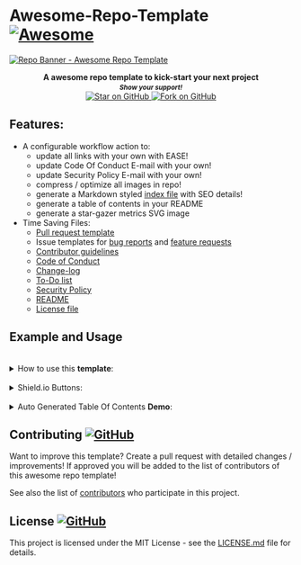 # Awesome-Repo-Template [![Awesome](https://awesome.re/badge.svg)](https://github.com/MarketingPipeline/Awesome-Repo-Template/)

<a href="https://github.com/MarketingPipeline/Awesome-Repo-Template/">
<img height=350 alt="Repo Banner - Awesome Repo Template" src="https://capsule-render.vercel.app/api?type=waving&color=c4a2bd&height=300&section=header&text=Awesome% Repo%Template&fontSize=70&fontColor=ffffff&animation=fadeIn&fontAlignY=38&desc=Easily%setup%your%next%repo!&descAlignY=60&descAlign=50"></img></a>

<p align="center">
  <b>A awesome repo template to kick-start your next project</b>

  <br>
  <small> <b><i>Show your support!</i> </b></small>
  <br>
   <a href="https://github.com/MarketingPipeline/Awesome-Repo-Template">
    <img title="Star on GitHub" src="https://img.shields.io/github/stars/MarketingPipeline/Awesome-Repo-Template.svg?style=social&label=Star">
  </a>
  <a href="https://github.com/MarketingPipeline/Awesome-Repo-Template/fork">
    <img title="Fork on GitHub" src="https://img.shields.io/github/forks/MarketingPipeline/Awesome-Repo-Template.svg?style=social&label=Fork">
  </a>
   </p>  


## Features:

- A configurable workflow action to:  
  - update all links with your own with EASE!
  - update Code Of Conduct E-mail with your own!
  - update Security Policy E-mail with your own!
  - compress / optimize all images in repo!
  - generate a Markdown styled [index file](index.html) with SEO details!
  - generate a table of contents in your README
  - generate a star-gazer metrics SVG image
- Time Saving Files:
  - [Pull request template](.github/pull_request_template.md)
  - Issue templates for [bug reports](.github/ISSUE_TEMPLATE/bug_report.yaml) and
    [feature requests](.github/ISSUE_TEMPLATE/feature_request.yaml)
  - [Contributor guidelines](CONTRIBUTING.md)
  - [Code of Conduct](CODE_OF_CONDUCT.md)
  - [Change-log](.github/CHANGE_LOG.md)
  - [To-Do list](.github/TO_DO.md)
  - [Security Policy](.github/SECURITY.md)
  - [README](README.md)
  - [License file](LICENSE) 




## Example and Usage




	
 <br>
<details><summary>How to use this <b>template</b>:</summary>
 <br>		
 
 To run any of these tasks you MUST be in the <b>Actions section</b>
 
 <details><summary>How to find the <a href="https://github.com/MarketingPipeline/Awesome-Repo-Template/actions"><b>Action</b></a></summary>
 
<a href="https://github.com/MarketingPipeline/Awesome-Repo-Template/actions"> ![image](https://user-images.githubusercontent.com/86180097/177446180-b71e50d1-df9d-4ef8-8d78-91184702cff0.png) </a>

</details>	

<br>	 
<br>	 
	
<details><summary>How to replace all <b>links</b> with your own:</summary>
<br>	
	
Edit the [repo_config.json](.github/py_repo_tools/repo_config.json) file & set the value for "REPLACE_TEXT_WITH" - to your username & repo name like the following example 

       MyUserName/My-Repo-Name

And run the Repo Generator in Actions - set "Update all links" to <code>checked</code>
 <br>	 <br>	 <br>	 <br>	 <br>	 <br>	 <br>	 <br>	 <br>	
</details>

<br>	 
<br>	 
	
<details><summary>How to replace <b>e-mail</b> in <a href="CODE_OF_CONDUCT.md">Code of Conduct</a> with your own:</summary>
<br>	
	
Edit the [repo_config.json](.github/py_repo_tools/repo_config.json) file & set the value for "EMAIL" - to your e-mail address like the following example. 

       hello_world@github.com

And run the Repo Generator in Actions- set "Update Code Of Conduct Info" to <code>checked</code>
 <br>	 <br>	 <br>	 <br>	 <br>	 <br>	 <br>	 <br>	 <br>	
</details>
<br>	 
<br>	 
	
<details><summary>How to replace <b>e-mail</b> in <a href=".github/SECURITY.md">Security Policy</a> with your own:</summary>
<br>	
	
Edit the [repo_config.json](.github/py_repo_tools/repo_config.json) file & set the value for "EMAIL" - to your e-mail address like the following example. 

       hello_world@github.com

And run the Repo Generator in Actions- set "Update Security Info" to <code>checked</code>
 <br>	 <br>	 <br>	 <br>	 <br>	 <br>	 <br>	 <br>	 <br>	
</details>
<br>	 
<br>	 
	
<details><summary>How to generate a <b>index.html</b> file</summary>
<br>	
	
	
A index.html file will be produced from your README content.

SEO details such as Title, Description & OG images etc are auto-produced using your Repo details.

<b>Note</b> Your README content will be rendered in Github Flavored Markdown using our tool [Markdown-Tag: Add Markdown to any HTML using a <md> tag](https://github.com/MarketingPipeline/Markdown-Tag)

Go to the Repo Generator in Actions- set "Generate Index File" to <code>checked</code>
 <br>	 <br>	 <br>	 <br>	 <br>	 <br>	 <br>	 <br>	 <br>	
</details>
<br>	 
<br>	 
	
<details><summary>How to <b>compress / optimize</b> images in repo</summary>
<br>	
	
<b><i>Note:</b></i> All images in repo will be compressed / optimized (SVG's are NOT supported)

Go to the Repo Generator in Actions- set "Compress / Optimize Images" to <code>checked</code>
 <br>	 <br>	 <br>	 <br>	 <br>	 <br>	 <br>	 <br>	 <br>	
</details>
 <br>		
 
	
<br>	 
<br>	 
	
<details><summary>How to generate <b>Table Of Contents</b>:</summary>
<br>	
To generate tables of contents automatically use anywhere in your README.md file a comment like so

   
&lt;!-- toc -->

&lt;!-- tocstop -->


And when running the Repo Generator in Actions - set "Generate Table Of Contents" to <code>checked</code>


<b><i>WARNING:</i></b> Only 1 table of contents can be generated in a README - if you use more than one you WILL face problems. 
 <br>	 <br>	 <br>	 <br>	 <br>	 <br>	 <br>	 <br>	 <br>	
</details>


 <br>		
 
	
<br>	 
<br>	 
	
<details><summary>How to Generate a <b>Metrics Image</b>:</summary>
<br>	
 
Create a Personal Access Token & create a repo secret called "METRICS_TOKEN" & when running the Repo Generator - set "Generate Metrics Image File" to <code>checked</code> 

You will have an image generated that looks like this!

<img src="stargazers-metrics.svg"></img>

It will be placed in the main repo under the filename <code>stargazers-metrics.svg</code> 

<i>Note:</i> if someone knows how to change this please make a pull request with the image placed to .github folder!


 <br>	 <br>	 <br>	 <br>	 <br>	 <br>	 <br>	 <br>	 <br>	
</details>


<br>	 <br>	 <br>	 <br>	 <br>	 <br>	 <br>	 <br>	 <br>		
</details>
	
<br>	 
	
<details><summary>Shield.io Buttons:</summary>
<br>

<!--Copy & paste whatever buttons you need!-->

_Repo metadata_

	
[![Github license](https://img.shields.io/github/license/MarketingPipeline/Awesome-Repo-Template.svg "Github license")](https://github.com/MarketingPipeline/Awesome-Repo-Template/blob/master/LICENSE)
[![Open issues](https://img.shields.io/github/issues/MarketingPipeline/Awesome-Repo-Template.svg "Open issues")](https://github.com/MarketingPipeline/Awesome-Repo-Template/issues)
[![Closed issues](https://img.shields.io/github/issues-closed/MarketingPipeline/Awesome-Repo-Template.svg "Closed issues")](https://github.com/MarketingPipeline/Awesome-Repo-Template/issues?utf8=✓&q=is%3Aissue+is%3Aclosed)
[![Open Pull Requests](https://img.shields.io/github/issues-pr/MarketingPipeline/Awesome-Repo-Template.svg "Open Pull Requests")](https://github.com/MarketingPipeline/Awesome-Repo-Template/pulls)
[![Closed Pull Requests](https://img.shields.io/github/issues-pr-closed/MarketingPipeline/Awesome-Repo-Template.svg "Closed Pull Requests")](https://github.com/MarketingPipeline/Awesome-Repo-Template/pulls?utf8=✓&q=is%3Apr+is%3Aclosed)
[![Commit activity](https://img.shields.io/github/commit-activity/m/MarketingPipeline/Awesome-Repo-Template.svg "Commit activity")](https://github.com/MarketingPipeline/Awesome-Repo-Template/graphs/commit-activity)
[![GitHub contributors](https://img.shields.io/github/contributors/MarketingPipeline/Awesome-Repo-Template.svg "Github contributors")](https://github.com/MarketingPipeline/Awesome-Repo-Template/graphs/contributors)
[![Last commit](https://img.shields.io/github/last-commit/MarketingPipeline/Awesome-Repo-Template.svg "Last commit")](https://github.com/MarketingPipeline/Awesome-Repo-Template/commits/master)
[![GitHub tag](https://img.shields.io/github/tag/MarketingPipeline/Awesome-Repo-Template?include_prereleases=&sort=semver&color=blue)](https://github.com/MarketingPipeline/Awesome-Repo-Template/releases/)



_Social buttons_

[![MarketingPipeline - Awesome-Repo-Template](https://img.shields.io/static/v1?label=MarketingPipeline&message=Awesome-Repo-Template&color=blue&logo=github)](https://github.com/MarketingPipeline/Awesome-Repo-Template "Go to GitHub repo")
[![stars - Awesome-Repo-Template](https://img.shields.io/github/stars/MarketingPipeline/Awesome-Repo-Template?style=social)](https://github.com/MarketingPipeline/Awesome-Repo-Template)
[![forks - Awesome-Repo-Template](https://img.shields.io/github/forks/MarketingPipeline/Awesome-Repo-Template?style=social)](https://github.com/MarketingPipeline/Awesome-Repo-Template)



_Call-to-Action buttons_



[![Use this template](https://img.shields.io/badge/Generate-Use_this_template-2ea44f?style=for-the-badge)](https://github.com/MarketingPipeline/Awesome-Repo-Template/generate)

[![View site - GH Pages](https://img.shields.io/badge/View_site-GH_Pages-2ea44f?style=for-the-badge)](https://marketingpip.github.io/Awesome-Repo-Template/)


_Documentation button_


[![view - Documentation](https://img.shields.io/badge/view-Documentation-blue?style=for-the-badge)](/README.MD "Go to project documentation")


_Custom button_

<img alt="Custom Shield.io Button" src="https://img.shields.io/badge/Custom-Button-blue.svg?style=flat-square"></img>	


<br>	 <br>	 <br>	 <br>	 <br>	 <br>	 <br>	 <br>	 <br>	
</details>
	
<br>	 
	 

<details><summary>Auto Generated Table Of Contents <b> Demo</b>:</summary>
<br>
<!------- Table Of Contents Will Auto Generate In Side Of Here ---- >

<!-- toc -->

- [Features:](#features)
- [Example and Usage](#example-and-usage)
- [Contributing <a href="https://github.com/MarketingPipeline/Awesome-Repo-Template/graphs/contributors"> ![GitHub](https://img.shields.io/github/contributors/MarketingPipeline/Awesome-Repo-Template) </a>](#contributing-a-hrefhttpsgithubcommarketingpipelineawesome-repo-templategraphscontributors-githubhttpsimgshieldsiogithubcontributorsmarketingpipelineawesome-repo-template-a)
- [License <a href="LICENSE"> ![GitHub](https://img.shields.io/github/license/MarketingPipeline/Awesome-Repo-Template) </a>](#license-a-hreflicense-githubhttpsimgshieldsiogithublicensemarketingpipelineawesome-repo-template-a)

<!-- tocstop -->

</details>









## Contributing <a href="https://github.com/MarketingPipeline/Awesome-Repo-Template/graphs/contributors"> ![GitHub](https://img.shields.io/github/contributors/MarketingPipeline/Awesome-Repo-Template) </a>

Want to improve this template? Create a pull request with detailed changes / improvements! If approved you will be added to the list of contributors of this awesome repo template!

See also the list of
[contributors](https://github.com/MarketingPipeline/Awesome-Repo-Template/graphs/contributors) who
participate in this project.

## License <a href="LICENSE"> ![GitHub](https://img.shields.io/github/license/MarketingPipeline/Awesome-Repo-Template) </a>

This project is licensed under the MIT License - see the
[LICENSE.md](https://github.com/MarketingPipeline/Awesome-Repo-Template/blob/main/LICENSE) file for
details.




